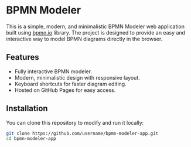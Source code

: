 # BPMN Modeler

This is a simple, modern, and minimalistic BPMN Modeler web application built using [bpmn.io](https://bpmn.io) library. The project is designed to provide an easy and interactive way to model BPMN diagrams directly in the browser.

## Features
- Fully interactive BPMN modeler.
- Modern, minimalistic design with responsive layout.
- Keyboard shortcuts for faster diagram editing.
- Hosted on GitHub Pages for easy access.

## Installation
You can clone this repository to modify and run it locally:

```bash
git clone https://github.com/username/bpmn-modeler-app.git
cd bpmn-modeler-app

